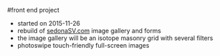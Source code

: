 #front end project

* started on 2015-11-26
* rebuild of [sedonaSV.com](http://www.sedonaSV.com) image gallery and forms
* the image gallery will be an isotope masonry grid with several filters
* photoswipe touch-friendly full-screen images
